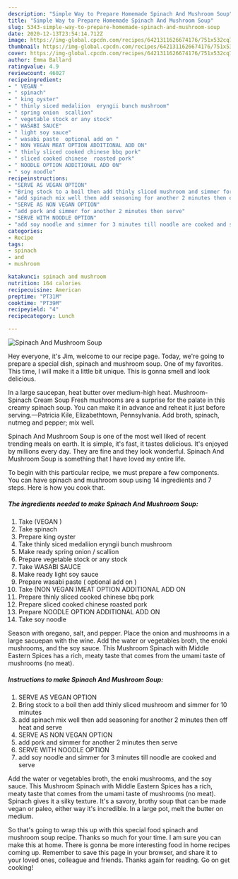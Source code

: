 ```yaml
---
description: "Simple Way to Prepare Homemade Spinach And Mushroom Soup"
title: "Simple Way to Prepare Homemade Spinach And Mushroom Soup"
slug: 5343-simple-way-to-prepare-homemade-spinach-and-mushroom-soup
date: 2020-12-13T23:54:14.712Z
image: https://img-global.cpcdn.com/recipes/6421311626674176/751x532cq70/spinach-and-mushroom-soup-recipe-main-photo.jpg
thumbnail: https://img-global.cpcdn.com/recipes/6421311626674176/751x532cq70/spinach-and-mushroom-soup-recipe-main-photo.jpg
cover: https://img-global.cpcdn.com/recipes/6421311626674176/751x532cq70/spinach-and-mushroom-soup-recipe-main-photo.jpg
author: Emma Ballard
ratingvalue: 4.9
reviewcount: 46027
recipeingredient:
- " VEGAN "
- " spinach"
- " king oyster"
- " thinly siced medaliion  eryngii bunch mushroom"
- " spring onion  scallion"
- " vegetable stock or any stock"
- " WASABI SAUCE"
- " light soy sauce"
- " wasabi paste  optional add on "
- " NON VEGAN MEAT OPTION ADDITIONAL ADD ON"
- " thinly sliced cooked chinese bbq pork"
- " sliced cooked chinese  roasted pork"
- " NOODLE OPTION ADDITIONAL ADD ON"
- " soy noodle"
recipeinstructions:
- "SERVE AS VEGAN OPTION"
- "Bring stock to a boil then add thinly sliced mushroom and simmer for 10 minutes"
- "add spinach mix well then add seasoning for another 2 minutes then off heat and serve"
- "SERVE AS NON VEGAN OPTION"
- "add pork and simmer for another 2 minutes then serve"
- "SERVE WITH NOODLE OPTION"
- "add soy noodle and simmer for 3 minutes till noodle are cooked and serve"
categories:
- Recipe
tags:
- spinach
- and
- mushroom

katakunci: spinach and mushroom 
nutrition: 164 calories
recipecuisine: American
preptime: "PT31M"
cooktime: "PT39M"
recipeyield: "4"
recipecategory: Lunch

---
```



![Spinach And Mushroom Soup](https://img-global.cpcdn.com/recipes/6421311626674176/751x532cq70/spinach-and-mushroom-soup-recipe-main-photo.jpg)

Hey everyone, it's Jim, welcome to our recipe page. Today, we're going to prepare a special dish, spinach and mushroom soup. One of my favorites. This time, I will make it a little bit unique. This is gonna smell and look delicious.

In a large saucepan, heat butter over medium-high heat. Mushroom-Spinach Cream Soup Fresh mushrooms are a surprise for the palate in this creamy spinach soup. You can make it in advance and reheat it just before serving.—Patricia Kile, Elizabethtown, Pennsylvania. Add broth, spinach, nutmeg and pepper; mix well.

Spinach And Mushroom Soup is one of the most well liked of recent trending meals on earth. It is simple, it's fast, it tastes delicious. It's enjoyed by millions every day. They are fine and they look wonderful. Spinach And Mushroom Soup is something that I have loved my entire life.


To begin with this particular recipe, we must prepare a few components. You can have spinach and mushroom soup using 14 ingredients and 7 steps. Here is how you cook that.

<!--inarticleads1-->

##### The ingredients needed to make Spinach And Mushroom Soup:

1. Take  (VEGAN )
1. Take  spinach
1. Prepare  king oyster
1. Take  thinly siced medaliion  eryngii bunch mushroom
1. Make ready  spring onion / scallion
1. Prepare  vegetable stock or any stock
1. Take  WASABI SAUCE
1. Make ready  light soy sauce
1. Prepare  wasabi paste ( optional add on )
1. Take  (NON VEGAN )MEAT OPTION ADDITIONAL ADD ON
1. Prepare  thinly sliced cooked chinese bbq pork
1. Prepare  sliced cooked chinese  roasted pork
1. Prepare  NOODLE OPTION ADDITIONAL ADD ON
1. Take  soy noodle


Season with oregano, salt, and pepper. Place the onion and mushrooms in a large sacuepan with the wine. Add the water or vegetables broth, the enoki mushrooms, and the soy sauce. This Mushroom Spinach with Middle Eastern Spices has a rich, meaty taste that comes from the umami taste of mushrooms (no meat). 

<!--inarticleads2-->

##### Instructions to make Spinach And Mushroom Soup:

1. SERVE AS VEGAN OPTION
1. Bring stock to a boil then add thinly sliced mushroom and simmer for 10 minutes
1. add spinach mix well then add seasoning for another 2 minutes then off heat and serve
1. SERVE AS NON VEGAN OPTION
1. add pork and simmer for another 2 minutes then serve
1. SERVE WITH NOODLE OPTION
1. add soy noodle and simmer for 3 minutes till noodle are cooked and serve


Add the water or vegetables broth, the enoki mushrooms, and the soy sauce. This Mushroom Spinach with Middle Eastern Spices has a rich, meaty taste that comes from the umami taste of mushrooms (no meat). Spinach gives it a silky texture. It&#39;s a savory, brothy soup that can be made vegan or paleo, either way it&#39;s incredible. In a large pot, melt the butter on medium. 

So that's going to wrap this up with this special food spinach and mushroom soup recipe. Thanks so much for your time. I am sure you can make this at home. There is gonna be more interesting food in home recipes coming up. Remember to save this page in your browser, and share it to your loved ones, colleague and friends. Thanks again for reading. Go on get cooking!

